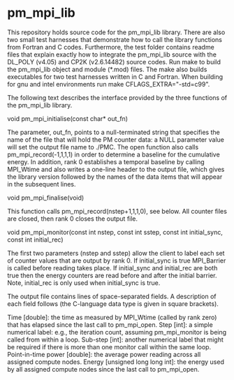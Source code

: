 pm_mpi_lib
==========

This repository holds source code for the pm_mpi_lib library. There are also two small test harnesses that demonstrate how to call the library functions from Fortran and C codes. Furthermore, the test folder contains readme files that explain exactly how to integrate the pm_mpi_lib source with the DL_POLY (v4.05) and CP2K (v2.6.14482) source codes. Run make to build the pm_mpi_lib object and module (*.mod) files. The make also builds executables for two test harnesses written in C and Fortran.
When building for gnu and intel environments run make CFLAGS_EXTRA="-std=c99".

The following text describes the interface provided by the three functions of the pm_mpi_lib library.

void pm_mpi_initialise(const char* out_fn)

The parameter, out_fn, points to a null-terminated string that specifies the name of the file that will hold the PM counter data: a NULL parameter value will set the output file name to ./PMC. The open function also calls pm_mpi_record(-1,1,1,1) in order to determine a baseline for the cumulative energy. In addition, rank 0 establishes a temporal baseline by calling MPI_Wtime and also writes a one-line header to the output file, which gives the library version followed by the names of the data items that will appear in the subsequent lines.


void pm_mpi_finalise(void)

This function calls pm_mpi_record(nstep+1,1,1,0), see below. All counter files are closed, then rank 0 closes the output file.


void pm_mpi_monitor(const int nstep, const int sstep, const int initial_sync, const int initial_rec)

The first two parameters (nstep and sstep) allow the client to label each set of counter values that are output by rank 0.
If initial_sync is true MPI_Barrier is called before reading takes place.
If initial_sync and initial_rec are both true then the energy counters are read before and after the initial barrier.
Note, initial_rec is only used when initial_sync is true.

The output file contains lines of space-separated fields. A description of each field follows (the C-language data type is given in square brackets).

Time [double]: the time as measured by MPI_Wtime (called by rank zero) that has elapsed since the last call to pm_mpi_open.
Step [int]: a simple numerical label: e.g., the iteration count, assuming pm_mpi_monitor is being called from within a loop.
Sub-step [int]: another numerical label that might be required if there is more than one monitor call within the same loop.
Point-in-time power [double]: the average power reading across all assigned compute nodes.
Energy [unsigned long long int]: the energy used by all assigned compute nodes since the last call to pm_mpi_open.
